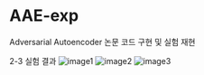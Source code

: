 # AAE-exp
Adversarial Autoencoder 논문 코드 구현 및 실험 재현

2-3 실험 결과
![image1](https://github.com/paokimsiwoong/AAE-exp/assets/37607763/650ca6dc-d1ba-4084-8a5e-6d102965e9b1)
![image2](https://github.com/paokimsiwoong/AAE-exp/assets/37607763/5088facc-dbb5-4597-b759-264bc1190e56)
![image3](https://github.com/paokimsiwoong/AAE-exp/assets/37607763/7f4230a9-18e9-48ab-8078-031a42e3917e)
